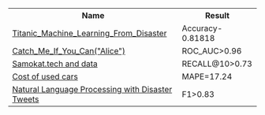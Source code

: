 <table>                                                                                                           
<tr>            
  <th>Name</th>
  <th>Result</th>            
</tr>               
<tr> 
<td><a href = "https://github.com/Sata9islav/Kaggle/tree/master/Machine_Learning_from_Disaster">Titanic_Machine_Learning_From_Disaster</a></td>
<td>Accuracy-0.81818</td>
</tr>
<tr>
<td><a href = "https://github.com/Sata9islav/Kaggle/tree/master/Catch_Me_If_You_Can(Alice)">Catch_Me_If_You_Can("Alice")</a></td>
<td>ROC_AUC>0.96</td>
</tr>
<td><a href = "https://github.com/Sata9islav/Kaggle/tree/master/Samokat.tech%20and%20data">Samokat.tech and data</a></td>
<td>RECALL@10>0.73</td>
</tr>
<tr>
<td><a href = "https://github.com/Sata9islav/Kaggle/tree/master/Price_for_used_car">Cost of used cars</a></td>
<td>MAPE=17.24</td>
</tr>
<tr>
<td><a href="https://github.com/Sata9islav/Kaggle/tree/main/Natural_language_preprocessing">Natural Language Processing with Disaster Tweets</a></td>
<td>F1>0.83</td>
</tr>
</table>
